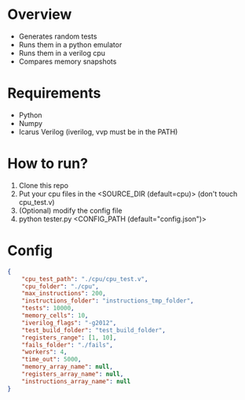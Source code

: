 # Overview
- Generates random tests
- Runs them in a python emulator
- Runs them in a verilog cpu
- Compares memory snapshots

# Requirements
- Python
- Numpy
- Icarus Verilog (iverilog, vvp must be in the PATH)

# How to run?
1. Clone this repo
2. Put your cpu files in the <SOURCE\_DIR (default=cpu)> (don't touch cpu_test.v)
3. (Optional) modify the config file
4. python tester.py <CONFIG_PATH (default="config.json")>


# Config
```json
{
    "cpu_test_path": "./cpu/cpu_test.v",
    "cpu_folder": "./cpu",
    "max_instructions": 200,
    "instructions_folder": "instructions_tmp_folder",
    "tests": 10000,
    "memory_cells": 10,
    "iverilog_flags": "-g2012",
    "test_build_folder": "test_build_folder",
    "registers_range": [1, 10],
    "fails_folder": "./fails",
    "workers": 4,
    "time_out": 5000,
    "memory_array_name": null,
    "registers_array_name": null,
    "instructions_array_name": null
}
```